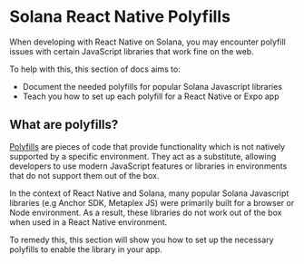 # Solana React Native Polyfills

When developing with React Native on Solana, you may encounter polyfill issues with certain JavaScript libraries that work fine on the web.

To help with this, this section of docs aims to:

- Document the needed polyfills for popular Solana Javascript libraries
- Teach you how to set up each polyfill for a React Native or Expo app

## What are polyfills?

[Polyfills](https://developer.mozilla.org/en-US/docs/Glossary/Polyfill) are pieces of code that provide functionality which is not natively supported by a specific environment. They act as a substitute, allowing developers to use modern JavaScript features or libraries in environments that do not support them out of the box.

In the context of React Native and Solana, many popular Solana Javascript libraries (e.g Anchor SDK, Metaplex JS) were primarily built for a browser or Node environment. As a result, these libraries do not work out of the box when used in a React Native environment.

To remedy this, this section will show you how to set up the necessary polyfills to enable the library in your app.
